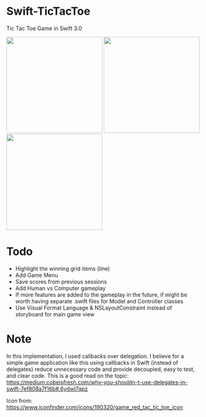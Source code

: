 # Swift-TicTacToe
Tic Tac Toe Game in Swift 3.0

<img src="https://raw.githubusercontent.com/llahiru/Swift-TicTacToe/master/screens/screen01.png" width="250"> 
<img src="https://raw.githubusercontent.com/llahiru/Swift-TicTacToe/master/screens/screen02.png" width="250">
<img src="https://raw.githubusercontent.com/llahiru/Swift-TicTacToe/master/screens/screen03.png" width="250">

# Todo
* Highlight the winning grid items (line)
* Add Game Menu
* Save scores from previous sessions
* Add Human vs Computer gameplay
* If more features are added to the gameplay in the future, if might be worth having separate .swift files for Model and Controller classes
* Use Visual Format Language & NSLayoutConstraint instead of storyboard for main game view

# Note
In this implementation, I used callbacks over delegation. I believe for a simple game application like this using callbacks in Swift (instead of delegates) reduce unnecessary code and provide decoupled, easy to test, and clear code.
This is a good read on the topic: https://medium.cobeisfresh.com/why-you-shouldn-t-use-delegates-in-swift-7ef808a7f16b#.6ydwl7qpz

Icon from:
https://www.iconfinder.com/icons/190320/game_red_tac_tic_toe_icon
